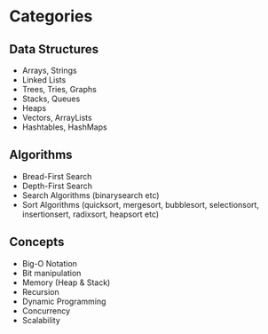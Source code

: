 # Categories

## __Data Structures__

* Arrays, Strings
* Linked Lists
* Trees, Tries, Graphs
* Stacks, Queues
* Heaps
* Vectors, ArrayLists
* Hashtables, HashMaps

## __Algorithms__
  
* Bread-First Search
* Depth-First Search
* Search Algorithms (binarysearch etc)
* Sort Algorithms (quicksort, mergesort, bubblesort, selectionsort, insertionsert, radixsort, heapsort etc)

## __Concepts__

* Big-O Notation
* Bit manipulation
* Memory (Heap & Stack)
* Recursion
* Dynamic Programming
* Concurrency
* Scalability
